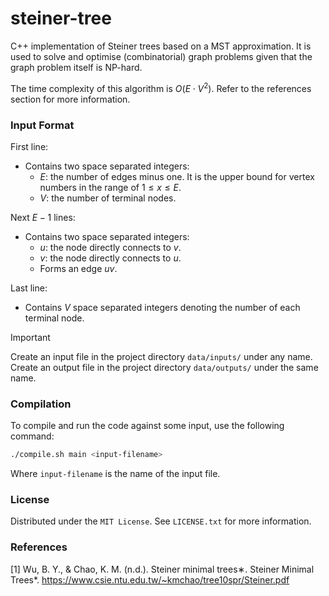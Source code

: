# steiner-tree
C++ implementation of Steiner trees based on a MST approximation. It is used to solve and optimise (combinatorial) graph problems given that the graph problem itself is NP-hard.

The time complexity of this algorithm is $O(E\cdot V^2)$. Refer to the references section for more information.

### Input Format
First line:
* Contains two space separated integers:
  * $E$: the number of edges minus one. It is the upper bound for vertex numbers in the range of $1\leq x\leq E$.
  * $V$: the number of terminal nodes.

Next $E - 1$ lines:
* Contains two space separated integers:
  * $u$: the node directly connects to $v$.
  * $v$: the node directly connects to $u$.
  * Forms an edge $uv$.

Last line:
* Contains $V$ space separated integers denoting the number of each terminal node.

> [!IMPORTANT]  
> Create an input file in the project directory `data/inputs/` under any name. Create an output file in the project directory `data/outputs/` under the same name.

### Compilation
To compile and run the code against some input, use the following command:
```sh
./compile.sh main <input-filename>
```

Where `input-filename` is the name of the input file.

### License

Distributed under the `MIT License`. See `LICENSE.txt` for more information.

### References
[1] Wu, B. Y., & Chao, K. M. (n.d.). Steiner minimal trees∗. Steiner Minimal Trees*. https://www.csie.ntu.edu.tw/~kmchao/tree10spr/Steiner.pdf 
